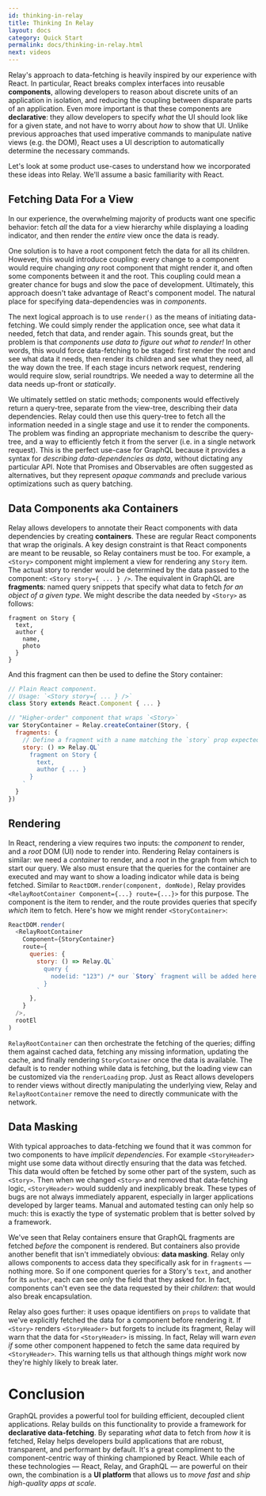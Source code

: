 ```yaml
---
id: thinking-in-relay
title: Thinking In Relay
layout: docs
category: Quick Start
permalink: docs/thinking-in-relay.html
next: videos
---
```


Relay's approach to data-fetching is heavily inspired by our experience with React. In particular, React breaks complex interfaces into reusable **components**, allowing developers to reason about discrete units of an application in isolation, and reducing the coupling between disparate parts of an application. Even more important is that these components are **declarative**: they allow developers to specify *what* the UI should look like for a given state, and not have to worry about *how* to show that UI. Unlike previous approaches that used imperative commands to manipulate native views (e.g. the DOM), React uses a UI description to automatically determine the necessary commands.

Let's look at some product use-cases to understand how we incorporated these ideas into Relay. We'll assume a basic familiarity with React.

## Fetching Data For a View

In our experience, the overwhelming majority of products want one specific behavior: fetch *all* the data for a view hierarchy while displaying a loading indicator, and then render the *entire* view once the data is ready.

One solution is to have a root component fetch the data for all its children. However, this would introduce coupling: every change to a component would require changing *any* root component that might render it, and often some components between it and the root. This coupling could mean a greater chance for bugs and slow the pace of development. Ultimately, this approach doesn't take advantage of React's component model. The natural place for specifying data-dependencies was in *components*.

The next logical approach is to use `render()` as the means of initiating data-fetching. We could simply render the application once, see what data it needed, fetch that data, and render again. This sounds great, but the problem is that *components use data to figure out what to render!* In other words, this would force data-fetching to be staged: first render the root and see what data it needs, then render its children and see what they need, all the way down the tree. If each stage incurs network request, rendering would require slow, serial roundtrips. We needed a way to determine all the data needs up-front or *statically*.

We ultimately settled on static methods; components would effectively return a query-tree, separate from the view-tree, describing their data dependencies. Relay could then use this query-tree to fetch all the information needed in a single stage and use it to render the components. The problem was finding an appropriate mechanism to describe the query-tree, and a way to efficiently fetch it from the server (i.e. in a single network request). This is the perfect use-case for GraphQL because it provides a syntax for *describing data-dependencies as data*, without dictating any particular API. Note that Promises and Observables are often suggested as alternatives, but they represent *opaque commands* and preclude various optimizations such as query batching.

## Data Components aka Containers

Relay allows developers to annotate their React components with data dependencies by creating **containers**. These are regular React components that wrap the originals. A key design constraint is that React components are meant to be reusable, so Relay containers must be too. For example, a `<Story>` component might implement a view for rendering any `Story` item. The actual story to render would be determined by the data passed to the component: `<Story story={ ... } />`. The equivalent in GraphQL are **fragments**: named query snippets that specify what data to fetch *for an object of a given type*. We might describe the data needed by `<Story>` as follows:

```
fragment on Story {
  text,
  author {
    name,
    photo
  }
}
```

And this fragment can then be used to define the Story container:

```javascript
// Plain React component.
// Usage: `<Story story={ ... } />`
class Story extends React.Component { ... }

// "Higher-order" component that wraps `<Story>`
var StoryContainer = Relay.createContainer(Story, {
  fragments: {
    // Define a fragment with a name matching the `story` prop expected above
    story: () => Relay.QL`
      fragment on Story {
        text,
        author { ... }
      }
    `
  }
})
```

## Rendering

In React, rendering a view requires two inputs: the *component* to render, and a *root* DOM (UI) node to render into. Rendering Relay containers is similar: we need a *container* to render, and a *root* in the graph from which to start our query. We also must ensure that the queries for the container are executed and may want to show a loading indicator while data is being fetched. Similar to `ReactDOM.render(component, domNode)`, Relay provides `<RelayRootContainer Component={...} route={...}>` for this purpose. The component is the item to render, and the route provides queries that specify *which* item to fetch. Here's how we might render `<StoryContainer>`:

```javascript
ReactDOM.render(
  <RelayRootContainer
    Component={StoryContainer}
    route={
      queries: {
        story: () => Relay.QL`
          query {
            node(id: "123") /* our `Story` fragment will be added here */
          }
        `
      },
    }
  />,
  rootEl
)
```

`RelayRootContainer` can then orchestrate the fetching of the queries; diffing them against cached data, fetching any missing information, updating the cache, and finally rendering `StoryContainer` once the data is available. The default is to render nothing while data is fetching, but the loading view can be customized via the `renderLoading` prop. Just as React allows developers to render views without directly manipulating the underlying view, Relay and `RelayRootContainer` remove the need to directly communicate with the network.

## Data Masking

With typical approaches to data-fetching we found that it was common for two components to have *implicit dependencies*. For example `<StoryHeader>` might use some data without directly ensuring that the data was fetched. This data would often be fetched by some other part of the system, such as `<Story>`. Then when we changed `<Story>` and removed that data-fetching logic, `<StoryHeader>` would suddenly and inexplicably break. These types of bugs are not always immediately apparent, especially in larger applications developed by larger teams. Manual and automated testing can only help so much: this is exactly the type of systematic problem that is better solved by a framework.

We've seen that Relay containers ensure that GraphQL fragments are fetched *before* the component is rendered. But containers also provide another benefit that isn't immediately obvious: **data masking**. Relay only allows components to access data they specifically ask for in `fragments` — nothing more. So if one component queries for a Story's `text`, and another for its `author`, each can see *only* the field that they asked for. In fact, components can't even see the data requested by their *children*: that would also break encapsulation.

Relay also goes further: it uses opaque identifiers on `props` to validate that we've explicitly fetched the data for a component before rendering it. If `<Story>` renders `<StoryHeader>` but forgets to include its fragment, Relay will warn that the data for `<StoryHeader>` is missing. In fact, Relay will warn *even if* some other component happened to fetch the same data required by `<StoryHeader>`. This warning tells us that although things *might* work now they're highly likely to break later.

# Conclusion

GraphQL provides a powerful tool for building efficient, decoupled client applications. Relay builds on this functionality to provide a framework for **declarative data-fetching**. By separating *what* data to fetch from *how* it is fetched, Relay helps developers build applications that are robust, transparent, and performant by default. It's a great compliment to the component-centric way of thinking championed by React. While each of these technologies — React, Relay, and GraphQL — are powerful on their own, the combination is a **UI platform** that allows us to *move fast* and *ship high-quality apps at scale*.
